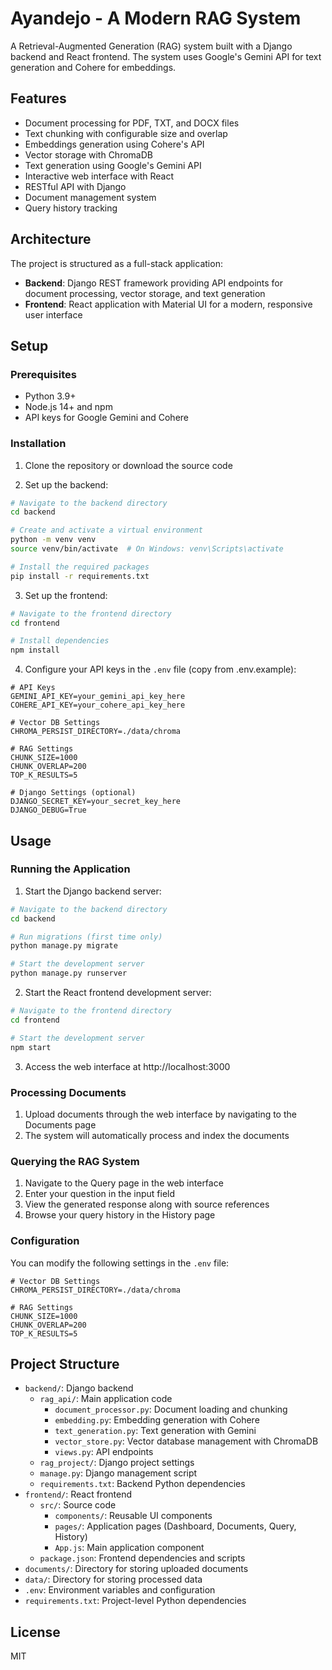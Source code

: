 # Ayandejo - A Modern RAG System

A Retrieval-Augmented Generation (RAG) system built with a Django backend and React frontend. The system uses Google's Gemini API for text generation and Cohere for embeddings.

## Features

- Document processing for PDF, TXT, and DOCX files
- Text chunking with configurable size and overlap
- Embeddings generation using Cohere's API
- Vector storage with ChromaDB
- Text generation using Google's Gemini API
- Interactive web interface with React
- RESTful API with Django
- Document management system
- Query history tracking

## Architecture

The project is structured as a full-stack application:

- **Backend**: Django REST framework providing API endpoints for document processing, vector storage, and text generation
- **Frontend**: React application with Material UI for a modern, responsive user interface

## Setup

### Prerequisites

- Python 3.9+
- Node.js 14+ and npm
- API keys for Google Gemini and Cohere

### Installation

1. Clone the repository or download the source code

2. Set up the backend:

```bash
# Navigate to the backend directory
cd backend

# Create and activate a virtual environment
python -m venv venv
source venv/bin/activate  # On Windows: venv\Scripts\activate

# Install the required packages
pip install -r requirements.txt
```

3. Set up the frontend:

```bash
# Navigate to the frontend directory
cd frontend

# Install dependencies
npm install
```

4. Configure your API keys in the `.env` file (copy from .env.example):

```
# API Keys
GEMINI_API_KEY=your_gemini_api_key_here
COHERE_API_KEY=your_cohere_api_key_here

# Vector DB Settings
CHROMA_PERSIST_DIRECTORY=./data/chroma

# RAG Settings
CHUNK_SIZE=1000
CHUNK_OVERLAP=200
TOP_K_RESULTS=5

# Django Settings (optional)
DJANGO_SECRET_KEY=your_secret_key_here
DJANGO_DEBUG=True
```

## Usage

### Running the Application

1. Start the Django backend server:

```bash
# Navigate to the backend directory
cd backend

# Run migrations (first time only)
python manage.py migrate

# Start the development server
python manage.py runserver
```

2. Start the React frontend development server:

```bash
# Navigate to the frontend directory
cd frontend

# Start the development server
npm start
```

3. Access the web interface at http://localhost:3000

### Processing Documents

1. Upload documents through the web interface by navigating to the Documents page
2. The system will automatically process and index the documents

### Querying the RAG System

1. Navigate to the Query page in the web interface
2. Enter your question in the input field
3. View the generated response along with source references
4. Browse your query history in the History page

### Configuration

You can modify the following settings in the `.env` file:

```
# Vector DB Settings
CHROMA_PERSIST_DIRECTORY=./data/chroma

# RAG Settings
CHUNK_SIZE=1000
CHUNK_OVERLAP=200
TOP_K_RESULTS=5
```

## Project Structure

- `backend/`: Django backend
  - `rag_api/`: Main application code
    - `document_processor.py`: Document loading and chunking
    - `embedding.py`: Embedding generation with Cohere
    - `text_generation.py`: Text generation with Gemini
    - `vector_store.py`: Vector database management with ChromaDB
    - `views.py`: API endpoints
  - `rag_project/`: Django project settings
  - `manage.py`: Django management script
  - `requirements.txt`: Backend Python dependencies
- `frontend/`: React frontend
  - `src/`: Source code
    - `components/`: Reusable UI components
    - `pages/`: Application pages (Dashboard, Documents, Query, History)
    - `App.js`: Main application component
  - `package.json`: Frontend dependencies and scripts
- `documents/`: Directory for storing uploaded documents
- `data/`: Directory for storing processed data
- `.env`: Environment variables and configuration
- `requirements.txt`: Project-level Python dependencies

## License

MIT